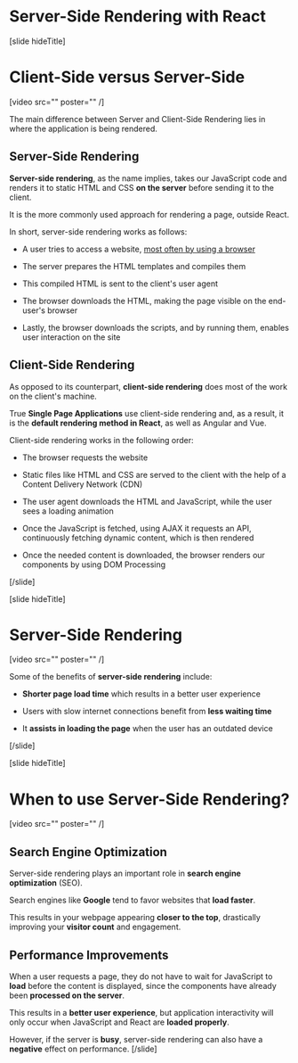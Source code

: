 # Server-Side Rendering with React

[slide hideTitle]

# Client-Side versus Server-Side

[video src="" poster="" /]

The main difference between Server and Client-Side Rendering lies in where the application is being rendered.

## Server-Side Rendering

**Server-side rendering**, as the name implies, takes our JavaScript code and renders it to static HTML and CSS **on the server** before sending it to the client.

It is the more commonly used approach for rendering a page, outside React.

In short, server-side rendering works as follows:

- A user tries to access a website, [most often by using a browser](https://en.wikipedia.org/wiki/User_agent)
   
- The server prepares the HTML templates and compiles them

- This compiled HTML is sent to the client's user agent

- The browser downloads the HTML, making the page visible on the end\-user's browser

- Lastly, the browser downloads the scripts, and by running them, enables user interaction on the site

## Client-Side Rendering

As opposed to its counterpart, **client-side rendering** does most of the work on the client's machine.

True **Single Page Applications** use client-side rendering and, as a result, it is the **default rendering method in React**, as well as Angular and Vue.

Client-side rendering works in the following order:

- The browser requests the website

- Static files like HTML and CSS are served to the client with the help of a Content Delivery Network \(CDN\)

- The user agent downloads the HTML and JavaScript, while the user sees a loading animation

- Once the JavaScript is fetched, using AJAX it requests an API, continuously fetching dynamic content, which is then rendered

- Once the needed content is downloaded, the browser renders our components by using DOM Processing

[/slide]

[slide hideTitle]

# Server-Side Rendering

[video src="" poster="" /]

Some of the benefits of **server-side rendering** include:

- **Shorter page load time** which results in a better user experience

- Users with slow internet connections benefit from **less waiting time**

- It **assists in loading the page** when the user has an outdated device


[/slide]

[slide hideTitle]

# When to use Server-Side Rendering?

[video src="" poster="" /]

## Search Engine Optimization

Server-side rendering plays an important role in **search engine optimization** \(SEO\).

Search engines like **Google** tend to favor websites that **load faster**.

This results in your webpage appearing **closer to the top**, drastically improving your **visitor count** and engagement.

## Performance Improvements

When a user requests a page, they do not have to wait for JavaScript to **load** before the content is displayed, since the components have already been **processed on the server**.

This results in a **better user experience**, but application interactivity will only occur when JavaScript and React are **loaded properly**.

However, if the server is **busy**, server-side rendering can also have a **negative** effect on performance.
[/slide]

